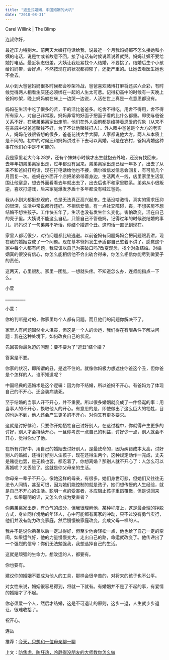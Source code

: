 ```yaml
---
title: "遮丑式婚姻，中国婚姻的大坑"
date: "2018-08-31"
---
```


Carel Willink | The Blimp

连叔你好，

最近压力特别大。前两天大姨打电话给我，说最近一个月我妈妈都不怎么接她和小姨的电话，说是忙或者故意不回，接了电话有时候说着说着就哭。妈妈让姨不要给她打电话。最近状态很差。大姨让我赶紧找个人结婚，不要挑了。结婚后生个小孩给妈妈带，会好点。不然按现在的状况都抑郁了，还挺严重的。让她去看医生她也不会去。

从小到大爸爸妈妈很多时候都会吵架冷战，爸爸喜欢赌博打麻将还买六合彩，有时候觉得两人相看生厌还必须绑在一起的人生太可悲。记得初高中的时候有一天晚上爸妈吵架，晚上妈妈躺在床上一边哭一边说，人活在世上真是一点意思都没有。

妈妈在生活中吃了很多的苦，干的活比爸爸多。吃舍不得吃，用舍不得用，舍不得所有家人，对自己非常狠。妈妈非常的好面子把面子看的比什么都重。即使与爸爸关系不好，在我弟弟离家出走前，他们在外人面前都是维持着恩爱的假象（从来不在亲戚中说爸爸赌钱不好，为了不让他赌钱打人）。外人眼中爸爸是个大方的老实人，妈妈花钱很省想的很多，爸爸花钱大手大脚，人家都说他大方。两人从本质上是不同的。初中的时候还和妈妈讲过不下去可以离婚。可是在农村，爸妈离婚这种事在他们心中是不可能的。

我是家里老大今年28岁，还有个妹妹小时候才出生就抱去外地，还没有找回来，去年年初弟弟离家出走，过年都没有回来。弟弟离家出走已经一年多了，出去了从来不和爸妈打电话，现在打电话给他也不接，偶尔微信发信息会回复，有可能几个月回复一次。爸妈在外面开个店把弟弟带着身边，生活两点一线，店里家里生活氛围让他窒息，想去外面看看去年就出去了，出去后也不和家里联系。弟弟从小很叛逆，喜欢打游戏，后来家庭爆发矛盾十多年都没有喊过爸妈。

我从小到大都挺悲观的，总是无法真正高兴起来。生活没啥激情，真实的需求压抑的很深，生活中常说都行还好。不相信爱情，有一点社交障碍，丧，不想买房不想结婚不想生孩子。工作快五年了，生活也没有发生什么变化。害怕改变，活在自己的壳子里。大姨说不能这么自私，只管自己不管爸妈，记得过年的时候说结婚的事儿，妈妈说了一句弟弟不听话，你结个婚遮个丑。这句话一直记到现在。

家里人都话很少，对待问题都比较逃避。以前爸妈有问题妈妈会把问题跟我讲，现在我的婚姻变成了一个问题。现在基本爸妈发生矛盾都自己憋着不讲了。感觉这个家中每个人都有问题，我应该以自己为突破口吗?改变观念，找个对象结婚。对婚姻真的很没有信心，你怎么能相信他不会出轨合得来，你怎么相信你能尽到做妻子的责任。

这两天，心里很乱。家里一团乱，一想就头疼。不知道怎么办，连叔能指点一下么。

小萱

\_\_\_\_\_\_\_\_\_\_

小萱：

你的判断是对的，你家里每个人都有问题。而且他们的问题你解决不了。

家里人有问题固然令人沮丧，但这是一个人的命运，我们得在有限条件下解决问题：我在这种处境下，如何改良自己的状况。

先回答你最急迫的问题：要不要为了“遮丑”结个婚？

答案是不要。

你家的状况，即所谓的丑，是遮不住的。就像你妈极力想遮住你爸这个丑，但你爸是个怎样的人，谁不知道呢？

中国经典的逼婚术是这个逻辑：因为你不结婚，所以爸妈不开心。有爸妈为了体现自己的不开心，还会装病装死。

至于结婚的当事人开不开心，并不重要。所以很多婚姻就变成了一件怪诞的事：用当事人的不开心，换取他人的开心。有意思的是，即使做出了这么巨大的牺牲，目的也达不到，他人还会产生更多的不开心，对你又有更多要求。

这就是讨好悖论，只要你开始牺牲自己讨好别人，在这过程中，你就得产生更多的讨好，别人才会持续开心，一旦你考虑一点自己的利益，讨好少一点，别人就会不开心，觉得你欠了他。

在所有讨好中，用自己的婚姻去讨好别人，是最致命的，因为纠错成本太高，讨好别人的婚姻，还得讨好别人生孩子，现在还得生两个，这种规定动作一完成，丈夫是赌徒也罢，是无赖也罢，都忍着了，你想离婚？那别人就不开心了：人怎么可以离婚呢？太丢脸了。这就是你父母亲的生活。

你母亲一辈子不开心，像她这样的母亲，有很多。她们身世可悲，但她们又往往无法令人同情，甚至可恨，因为她们能控制的就是孩子，她们想传授的人生经验，就是自己不开心的生活。聪明一点的受害者，本应阻止孩子重蹈覆辙，但是说回来了，如果聪明的话，又怎么会成为受害者？

你弟弟离家出走，有负气的成分，但我很理解他，某种程度上，这是最合理的挣脱方式，身处同样境地的年轻人，心中可能都有离家的冲动，只不过没有勇气实行，他们并没有能力改变家庭，然后慢慢被家庭改变，变成父母一样的人。

我并不是说你弟弟以后一定过得好，但至少他会轻松一点，他也给了自己一定的空间，如果运气好，他的力量慢慢变大，走出自己的路，命运就改变了。他传递出了一个强烈的信号：你们无法勉强我，我想选择自己的生活。

这就是顽强的生命力。想改运的人，都要有。

你也要有。

建议你的婚姻不要成为他人的工具，那样会很辛苦的，对将来的孩子也不公平。

对女性来说，婚姻很容易得到，将就一下就有。有婚姻并不是了不起的事，有爱情的婚姻才了不起。

你必须爱一个人，然后才结婚，这是不可退让的原则，这步一退，人生就步步退让，很难收拾了。

祝开心。

连岳

推荐：[今天，只想和一位母亲聊一聊](http://mp.weixin.qq.com/s?__biz=MjM5NDU0Mjk2MQ==&mid=2651630277&idx=1&sn=21249126c3857b818ff291787d312ef2&chksm=bd7e2edb8a09a7cd52922e403407e36431bd2144c3a346f53debc2d6483e469fd28d51cf8038&scene=21#wechat_redirect)

上文：[防焦虑，防狂热，冷静得没朋友的大师教你怎么做](http://mp.weixin.qq.com/s?__biz=MjM5NDU0Mjk2MQ==&mid=2651630370&idx=1&sn=d56e3b39f931bdcd051a4b0992466aee&chksm=bd7e2f3c8a09a62aedba54a9a0d5c3f38e1c015d76c6f64599b385a621bbdf92a1313eeb4e11&scene=21#wechat_redirect)
